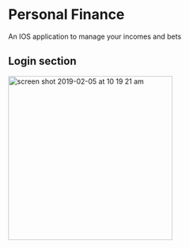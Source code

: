 # Personal Finance
An IOS application to manage your incomes and bets

## Login section
<img width="332" alt="screen shot 2019-02-05 at 10 19 21 am" src="https://user-images.githubusercontent.com/4967157/52280541-87811c80-2932-11e9-808b-88d4bf3133b1.png">